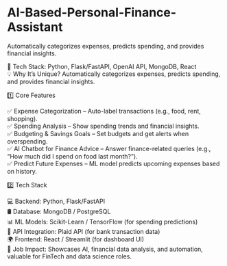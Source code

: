 # AI-Based-Personal-Finance-Assistant
Automatically categorizes expenses, predicts spending, and provides financial insights.

🔹 Tech Stack: Python, Flask/FastAPI, OpenAI API, MongoDB, React  
💡 Why It’s Unique? Automatically categorizes expenses, predicts spending, and provides financial insights.  

1️⃣ Core Features

✅ Expense Categorization – Auto-label transactions (e.g., food, rent, shopping).  
✅ Spending Analysis – Show spending trends and financial insights.  
✅ Budgeting & Savings Goals – Set budgets and get alerts when overspending.  
✅ AI Chatbot for Finance Advice – Answer finance-related queries (e.g., “How much did I spend on food last month?”).  
✅ Predict Future Expenses – ML model predicts upcoming expenses based on history.  

2️⃣ Tech Stack

💻 Backend: Python, Flask/FastAPI  
🛢 Database: MongoDB / PostgreSQL  
📊 ML Models: Scikit-Learn / TensorFlow (for spending predictions)  
📡 API Integration: Plaid API (for bank transaction data)  
🌍 Frontend: React / Streamlit (for dashboard UI)  
🎯 Job Impact: Showcases AI, financial data analysis, and automation, valuable for FinTech and data science roles.  

